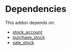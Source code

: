 # Dependencies

This addon depends on:

- [stock_account](https://github.com/bringout/oca-ocb-accounting)
- [purchase_stock](https://github.com/bringout/oca-ocb-warehouse)
- [sale_stock](https://github.com/bringout/oca-ocb-sale)
